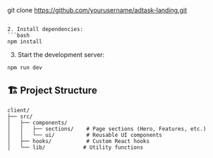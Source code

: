 git clone https://github.com/yourusername/adtask-landing.git
```

2. Install dependencies:
```bash
npm install
```

3. Start the development server:
```bash
npm run dev
```

## 🏗️ Project Structure

```
client/
├── src/
│   ├── components/
│   │   ├── sections/    # Page sections (Hero, Features, etc.)
│   │   └── ui/          # Reusable UI components
│   ├── hooks/           # Custom React hooks
│   └── lib/            # Utility functions